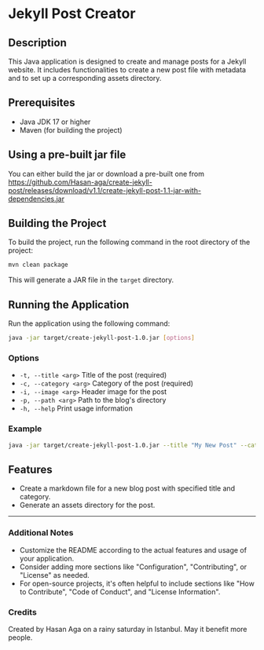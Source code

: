 # Jekyll Post Creator

## Description
This Java application is designed to create and manage posts for a Jekyll website. It includes functionalities to create a new post file with metadata and to set up a corresponding assets directory.

## Prerequisites
- Java JDK 17 or higher
- Maven (for building the project)

## Using a pre-built jar file
You can either build the jar or download a pre-built one from https://github.com/Hasan-aga/create-jekyll-post/releases/download/v1.1/create-jekyll-post-1.1-jar-with-dependencies.jar

## Building the Project
To build the project, run the following command in the root directory of the project:

```bash
mvn clean package
```

This will generate a JAR file in the `target` directory.

## Running the Application
Run the application using the following command:

```bash
java -jar target/create-jekyll-post-1.0.jar [options]
```

### Options
- `-t, --title <arg>`   Title of the post (required)
- `-c, --category <arg>` Category of the post (required)
- `-i, --image <arg>`   Header image for the post
- `-p, --path <arg>`    Path to the blog's directory
- `-h, --help`          Print usage information

### Example
```bash
java -jar target/create-jekyll-post-1.0.jar --title "My New Post" --category "Tech" --image "header.jpg" --path "./my-blog"
```

## Features
- Create a markdown file for a new blog post with specified title and category.
- Generate an assets directory for the post.

---

### Additional Notes
- Customize the README according to the actual features and usage of your application.
- Consider adding more sections like "Configuration", "Contributing", or "License" as needed.
- For open-source projects, it's often helpful to include sections like "How to Contribute", "Code of Conduct", and "License Information".

### Credits
Created by Hasan Aga on a rainy saturday in Istanbul. May it benefit more people.
